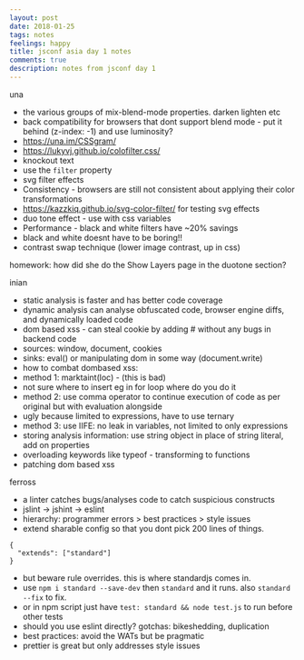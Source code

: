 ```yaml
---
layout: post
date: 2018-01-25
tags: notes
feelings: happy
title: jsconf asia day 1 notes
comments: true
description: notes from jsconf day 1
---
```


una

- the various groups of mix-blend-mode properties. darken lighten etc
- back compatibility for browsers that dont support blend mode - put it behind (z-index: -1) and use luminosity?
- <https://una.im/CSSgram/>
- <https://lukyvj.github.io/colofilter.css/>
- knockout text
- use the `filter` property
- svg filter effects
- Consistency - browsers are still not consistent about applying their color transformations
- <https://kazzkiq.github.io/svg-color-filter/> for testing svg effects
- duo tone effect - use with css variables
- Performance - black and white filters have ~20% savings
-  black and white doesnt have to be boring!!
-  contrast swap technique (lower image contrast, up in css)


homework: how did she do the Show Layers page in the duotone section?

inian

- static analysis is faster and has better code coverage
- dynamic analysis can analyse obfuscated code, browser engine diffs, and dynamically loaded code
- dom based xss - can steal cookie by adding # without any bugs in backend code
- sources: window, document, cookies
- sinks: eval() or manipulating dom in some way (document.write)
- how to combat dombased xss: 
- method 1: marktaint(loc) - (this is bad)
- not sure where to insert eg in for loop where do you do it
- method 2: use comma operator to continue execution of code as per original but with evaluation alongside
- ugly because limited to expressions, have to use ternary
- method 3: use IIFE: no leak in variables, not limited to only expressions
- storing analysis information: use string object in place of string literal, add on properties
- overloading keywords like typeof - transforming to functions
- patching dom based xss

ferross

- a linter catches bugs/analyses code to catch suspicious constructs
- jslint -> jshint -> eslint
- hierarchy: programmer errors > best practices > style issues
- extend sharable config so that you dont pick 200 lines of things.

```
{
  "extends": ["standard"]
}
```
- but beware rule overrides. this is where standardjs comes in.
- use `npm i standard --save-dev` then `standard` and it runs. also `standard --fix` to fix.
- or in npm script just have `test: standard && node test.js` to run before other tests
- should you use eslint directly? gotchas: bikeshedding, duplication
- best practices: avoid the WATs but be pragmatic
- prettier is great but only addresses style issues
